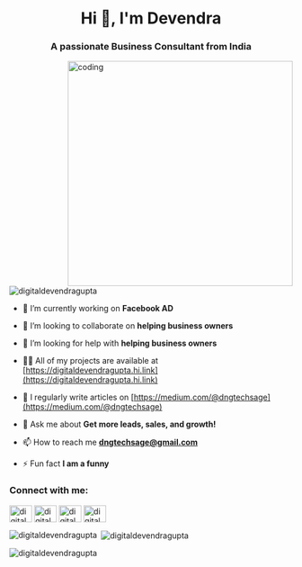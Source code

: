 <h1 align="center">Hi 👋, I'm Devendra</h1>
<h3 align="center">A passionate Business Consultant from India</h3>

<img align="right" alt="coding" width="400" src="https://www.google.com/url?sa=i&url=https%3A%2F%2Foutlane.co%2Fnow%2Fnew-shot-programmer-animation%2F&psig=AOvVaw0zSDAI4vzA-_5dztZUk-uq&ust=1724306354251000&source=images&cd=vfe&opi=89978449&ved=0CBMQjRxqFwoTCLCKqYS0hYgDFQAAAAAdAAAAABAE">

<p align="left"> <img src="https://komarev.com/ghpvc/?username=digitaldevendragupta&label=Profile%20views&color=0e75b6&style=flat" alt="digitaldevendragupta" /> </p>

- 🔭 I’m currently working on **Facebook AD**

- 👯 I’m looking to collaborate on **helping business owners**

- 🤝 I’m looking for help with **helping business owners**

- 👨‍💻 All of my projects are available at [https://digitaldevendragupta.hi.link](https://digitaldevendragupta.hi.link)

- 📝 I regularly write articles on [https://medium.com/@dngtechsage](https://medium.com/@dngtechsage)

- 💬 Ask me about **Get more leads, sales, and growth!**

- 📫 How to reach me **dngtechsage@gmail.com**

- ⚡ Fun fact **I am a funny**

<h3 align="left">Connect with me:</h3>
<p align="left">
<a href="https://fb.com/digitaldevendragupta" target="blank"><img align="center" src="https://raw.githubusercontent.com/rahuldkjain/github-profile-readme-generator/master/src/images/icons/Social/facebook.svg" alt="digitaldevendragupta" height="30" width="40" /></a>
<a href="https://instagram.com/digitaldevendragupta" target="blank"><img align="center" src="https://raw.githubusercontent.com/rahuldkjain/github-profile-readme-generator/master/src/images/icons/Social/instagram.svg" alt="digitaldevendragupta" height="30" width="40" /></a>
<a href="https://medium.com/digitaldevendragupta" target="blank"><img align="center" src="https://raw.githubusercontent.com/rahuldkjain/github-profile-readme-generator/master/src/images/icons/Social/medium.svg" alt="digitaldevendragupta" height="30" width="40" /></a>
<a href="https://www.youtube.com/c/digitaldevendragupta" target="blank"><img align="center" src="https://raw.githubusercontent.com/rahuldkjain/github-profile-readme-generator/master/src/images/icons/Social/youtube.svg" alt="digitaldevendragupta" height="30" width="40" /></a>
</p>

<p><img align="left" src="https://github-readme-stats.vercel.app/api/top-langs?username=digitaldevendragupta&show_icons=true&locale=en&layout=compact" alt="digitaldevendragupta" /></p>

<p>&nbsp;<img align="center" src="https://github-readme-stats.vercel.app/api?username=digitaldevendragupta&show_icons=true&locale=en" alt="digitaldevendragupta" /></p>

<p><img align="center" src="https://github-readme-streak-stats.herokuapp.com/?user=digitaldevendragupta&" alt="digitaldevendragupta" /></p>
